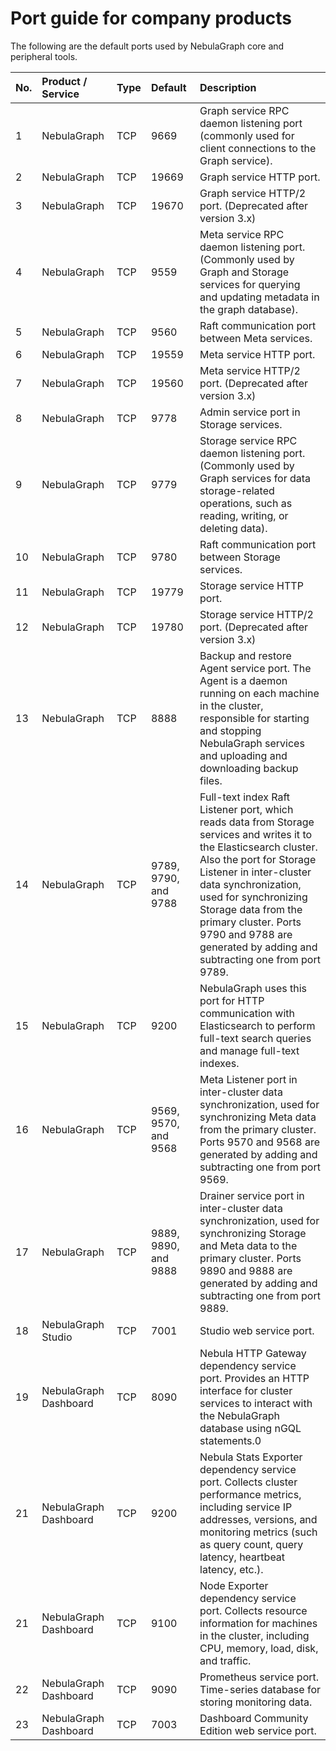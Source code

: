 # Port guide for company products

The following are the default ports used by NebulaGraph core and peripheral tools.

| No. | Product / Service          | Type | Default                      | Description                                                    |
| :--- | :--------------------- | :--- | :---------------------------- | :----------------------------------------------------------- |
| 1    | NebulaGraph            | TCP  | 9669                          | Graph service RPC daemon listening port (commonly used for client connections to the Graph service). |
| 2    | NebulaGraph            | TCP  | 19669                         | Graph service HTTP port.                                     |
| 3    | NebulaGraph            | TCP  | 19670                         | Graph service HTTP/2 port. (Deprecated after version 3.x)                    |
| 4    | NebulaGraph            | TCP  | 9559                          | Meta service RPC daemon listening port. (Commonly used by Graph and Storage services for querying and updating metadata in the graph database). |
| 5    | NebulaGraph            | TCP  | 9560                          | Raft communication port between Meta services.                              |
| 6    | NebulaGraph            | TCP  | 19559                         | Meta service HTTP port.                                      |
| 7    | NebulaGraph            | TCP  | 19560                         | Meta service HTTP/2 port. (Deprecated after version 3.x)                     |
| 8    | NebulaGraph            | TCP  | 9778                          | Admin service port in Storage services.                         |
| 9   | NebulaGraph            | TCP  | 9779                          | Storage service RPC daemon listening port. (Commonly used by Graph services for data storage-related operations, such as reading, writing, or deleting data). |
| 10   | NebulaGraph            | TCP  | 9780                          | Raft communication port between Storage services.                           |
| 11   | NebulaGraph            | TCP  | 19779                         | Storage service HTTP port.                                   |
| 12   | NebulaGraph            | TCP  | 19780                         | Storage service HTTP/2 port. (Deprecated after version 3.x)                  |
| 13   | NebulaGraph            | TCP  | 8888                          | Backup and restore Agent service port. The Agent is a daemon running on each machine in the cluster, responsible for starting and stopping NebulaGraph services and uploading and downloading backup files. |
| 14   | NebulaGraph            | TCP  | 9789, 9790, and 9788 | Full-text index Raft Listener port, which reads data from Storage services and writes it to the Elasticsearch cluster.<br/>Also the port for Storage Listener in inter-cluster data synchronization, used for synchronizing Storage data from the primary cluster. Ports 9790 and 9788 are generated by adding and subtracting one from port 9789. |
| 15   | NebulaGraph            | TCP  | 9200                          | NebulaGraph uses this port for HTTP communication with Elasticsearch to perform full-text search queries and manage full-text indexes. |
| 16   | NebulaGraph            | TCP  | 9569, 9570, and 9568| Meta Listener port in inter-cluster data synchronization, used for synchronizing Meta data from the primary cluster. Ports 9570 and 9568 are generated by adding and subtracting one from port 9569. |
| 17   | NebulaGraph            | TCP  | 9889, 9890, and 9888 |Drainer service port in inter-cluster data synchronization, used for synchronizing Storage and Meta data to the primary cluster. Ports 9890 and 9888 are generated by adding and subtracting one from port 9889. |
| 18 | NebulaGraph Studio | TCP | 7001 | Studio web service port. |
| 19   | NebulaGraph Dashboard | TCP  | 8090                          | Nebula HTTP Gateway dependency service port. Provides an HTTP interface for cluster services to interact with the NebulaGraph database using nGQL statements.0 |
| 21 | NebulaGraph Dashboard | TCP | 9200 | Nebula Stats Exporter dependency service port. Collects cluster performance metrics, including service IP addresses, versions, and monitoring metrics (such as query count, query latency, heartbeat latency, etc.). |
| 21 | NebulaGraph Dashboard | TCP | 9100 | Node Exporter dependency service port. Collects resource information for machines in the cluster, including CPU, memory, load, disk, and traffic. |
| 22 | NebulaGraph Dashboard | TCP | 9090 | Prometheus service port. Time-series database for storing monitoring data. |
| 23 | NebulaGraph Dashboard | TCP | 7003 | Dashboard Community Edition web service port. |

